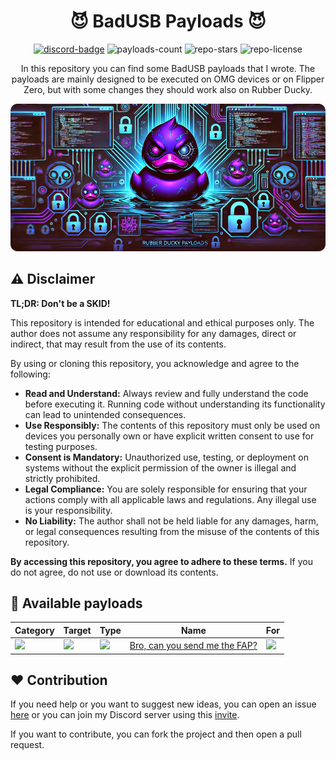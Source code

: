 <div align="center">
    <h1>😈 BadUSB Payloads 😈</h1>
    <div>
        <a href="https://discord.gg/5vrJbbW3ve"><img src="https://img.shields.io/badge/Discord%20server-7289da?style=for-the-badge&logo=discord&logoColor=white" alt="discord-badge" /></a>
        <img src="https://img.shields.io/badge/-1%20Payloads-A3CB38?style=for-the-badge" alt="payloads-count" />
        <img src="https://img.shields.io/github/stars/cyberartemio/badusb-payloads?style=for-the-badge" alt="repo-stars" />
        <img src="https://img.shields.io/github/license/cyberartemio/badusb-payloads?style=for-the-badge" alt="repo-license" />
    </div>
    <p>In this repository you can find some BadUSB payloads that I wrote. The payloads are mainly designed to be executed on OMG devices or on Flipper Zero, but with some changes they should work also on Rubber Ducky.</p>
    <img src=".github/assets/resources/ducky-payloads-banner.png" alt="repo-banner" />
</div>

## ⚠️ Disclaimer
**TL;DR: Don't be a SKID!**

This repository is intended for educational and ethical purposes only. The author does not assume any responsibility for any damages, direct or indirect, that may result from the use of its contents.

By using or cloning this repository, you acknowledge and agree to the following:

- **Read and Understand:** Always review and fully understand the code before executing it. Running code without understanding its functionality can lead to unintended consequences.
- **Use Responsibly:** The contents of this repository must only be used on devices you personally own or have explicit written consent to use for testing purposes.
- **Consent is Mandatory:** Unauthorized use, testing, or deployment on systems without the explicit permission of the owner is illegal and strictly prohibited.
- **Legal Compliance:** You are solely responsible for ensuring that your actions comply with all applicable laws and regulations. Any illegal use is your responsibility.
- **No Liability:** The author shall not be held liable for any damages, harm, or legal consequences resulting from the misuse of the contents of this repository.

**By accessing this repository, you agree to adhere to these terms.** If you do not agree, do not use or download its contents.

## 🚀 Available payloads
| **Category** | **Target** | **Type** | **Name** | **For** |
| --- | --- | --- | --- | --- |
| ![](https://img.shields.io/badge/-%F0%9F%A4%96%20Execution-blue?style=for-the-badge&labelColor=blue) | ![](https://img.shields.io/badge/Linux-FCC624?style=for-the-badge&logo=linux&logoColor=black) | ![](https://img.shields.io/badge/-%E2%9A%92%EF%B8%8F%20Benign-009432?style=for-the-badge&labelColor=009432) | [Bro, can you send me the FAP?](./execution/bro_can_you_send_me_the_fap/README.md) | ![](https://img.shields.io/badge/-%F0%9F%90%AC%20Flipper-FF8200?style=for-the-badge&labelColor=FF8200) |

## ❤️ Contribution

If you need help or you want to suggest new ideas, you can open an issue [here](https://github.com/cyberartemio/badusb-payloads/issues/new) or you can join my Discord server using this [invite](https://discord.gg/5vrJbbW3ve).

If you want to contribute, you can fork the project and then open a pull request.